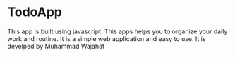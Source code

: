 # TodoApp
This app is built using javascript.
This apps helps you to organize your daily work and routine. It is a simple web application and easy to use.
It is develped by Muhammad Wajahat
